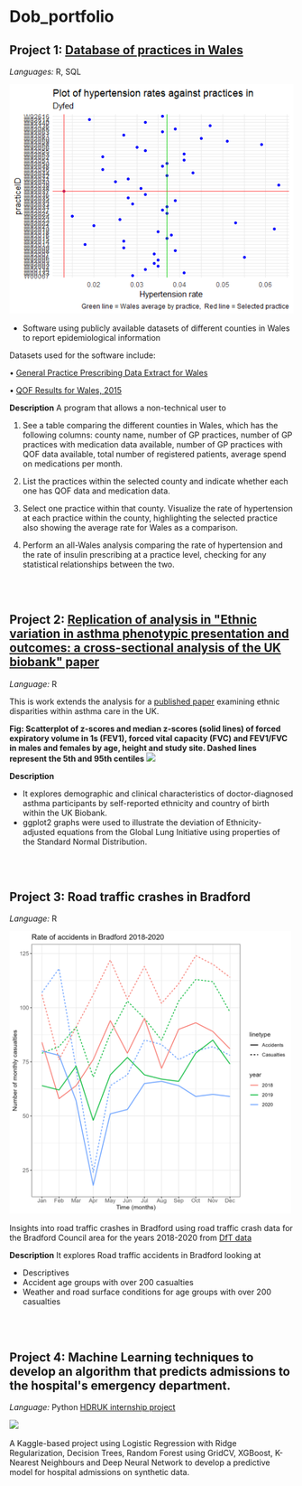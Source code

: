 # Dob_portfolio

## Project 1: [Database of practices in Wales](https://github.com/DobgimaM/Wales-database)
*Languages:* R, SQL

![](https://github.com/DobgimaM/Wales-database/blob/main/Hypertension%20rate%20in%20a%20selected%20practice%20in%20Dyfed.png)
- Software using publicly available datasets of different counties in Wales to report epidemiological information 

Datasets used for the software include:

• [General Practice Prescribing Data Extract for Wales](http://www.primarycareservices.wales.nhs.uk/general-practice-prescribing-dataextrac)
 
• [QOF Results for Wales, 2015](https://www.gpcontract.co.uk/browse/WAL/15)

**Description**
A program that allows a non-technical user to

1. See a table comparing the different counties in Wales, which has the following
columns: county name, number of GP practices, number of GP practices with medication data
available, number of GP practices with QOF data available, total number of registered patients,
average spend on medications per month.

2. List the practices within the selected county and indicate whether each
one has QOF data and medication data.

3. Select one practice within that county. Visualize the rate of hypertension at
each practice within the county, highlighting the selected practice also showing the average rate
for Wales as a comparison.

4. Perform an all-Wales analysis comparing the rate of hypertension and the rate of insulin
prescribing at a practice level, checking for any statistical relationships between the two.
<br>
<br>

## Project 2: [Replication of analysis in "Ethnic variation in asthma phenotypic presentation and outcomes: a cross-sectional analysis of the UK biobank" paper](https://github.com/DobgimaM/Data-analysis-for-respiratory-health-data)

*Language:* R

This is work extends the analysis for a [published paper](https://thorax.bmj.com/content/early/2023/12/07/thorax-2023-221101) examining ethnic disparities within asthma care in the UK.

**Fig: Scatterplot of z-scores and median z-scores (solid lines) of forced expiratory volume in 1s (FEV1), forced vital capacity (FVC) and FEV1/FVC in males and females by age, height and study site. Dashed lines represent the 5th and 95th centiles**
<img src="https://github.com/DobgimaM/Dob_portfolio/blob/main/Scatter%20plots.png" width="500" />

<!--[](https://github.com/DobgimaM/Dob_portfolio/blob/main/Scatter%20plots.png)-->


**Description**
- It explores demographic and clinical characteristics of doctor-diagnosed asthma participants by self-reported ethnicity and country of birth within the UK Biobank.
- ggplot2 graphs were used to illustrate the deviation of Ethnicity-adjusted equations from the Global Lung Initiative using properties of the Standard Normal Distribution.
<br>
<br>

## Project 3: Road traffic crashes in Bradford

*Language:* R

<img src="https://github.com/DobgimaM/Road-accidents-in-Bradford/blob/main/Casualty%20and%20accident%20rates.png" width="500" />

Insights into road traffic crashes in Bradford using road traffic crash data for the Bradford Council area for the years 2018-2020 from [DfT data](https://www.gov.uk/government/publications/road-accidents-and-safety-statistics-notes-and-definitions/reported-road-casualties-in-great-britain-notes-definitions-symbols-and-conventions)

**Description**
It explores Road traffic accidents in Bradford looking at
- Descriptives
- Accident age groups with over 200 casualties
- Weather and road surface conditions for age groups with over 200 casualties
<br>
<br>

## Project 4: Machine Learning techniques to develop an algorithm that predicts admissions to the hospital's emergency department.
*Language:* Python
[HDRUK internship project](https://www.kaggle.com/code/blakptico/group-8-ed-dataset)

<img src="https://github.com/DobgimaM/Dob_portfolio/blob/main/Feature%20selection.png" width="500" />

A Kaggle-based project using Logistic Regression with Ridge Regularization, Decision Trees, Random Forest using GridCV, XGBoost, K-Nearest Neighbours and Deep Neural Network to develop a predictive model for hospital admissions on synthetic data.
